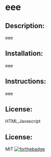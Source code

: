 # eee 
## Description: 
 eee 
 ## Installation: 
 eee 
 ## Instructions: 
 eee 
 ## License: 
 HTML,Javascript
 ## License: 
 MIT
[![forthebadge](https://forthebadge.com/images/badges/powered-by-electricity.svg)](https://forthebadge.com)